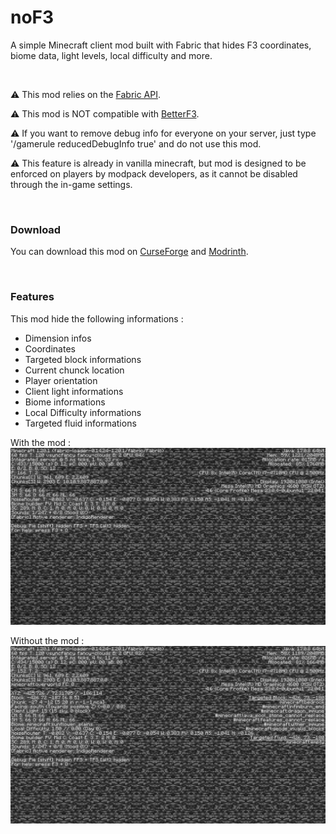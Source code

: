 # noF3

A simple Minecraft client mod built with Fabric that hides F3 coordinates, biome data, light levels, local difficulty and more.

<br>

⚠ This mod relies on the [Fabric API](https://www.curseforge.com/minecraft/mc-mods/fabric-api).

⚠ This mod is NOT compatible with [BetterF3](https://www.curseforge.com/minecraft/mc-mods/betterf3).

⚠ If you want to remove debug info for everyone on your server, just type '/gamerule reducedDebugInfo true' and do not use this mod.

⚠ This feature is already in vanilla minecraft, but mod is designed to be enforced on players by modpack developers, as it cannot be disabled through the in-game settings.

<br>


### Download
You can download this mod on [CurseForge](https://www.curseforge.com/minecraft/mc-mods/nof3_) and [Modrinth](https://modrinth.com/mod/nof3).

<br>


### Features

This mod hide the following informations :    
- Dimension infos
- Coordinates
- Targeted block informations
- Current chunck location
- Player orientation
- Client light informations
- Biome informations
- Local Difficulty informations   
- Targeted fluid informations

With the mod :
![Image](./docs/debug-screen-noF3.png)

Without the mod :
![Image](./docs/debug-screen-vanilla.png)
